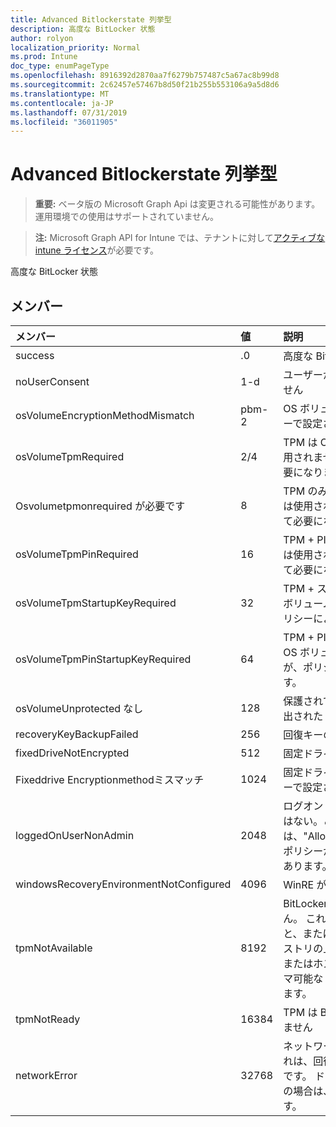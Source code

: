 ```yaml
---
title: Advanced Bitlockerstate 列挙型
description: 高度な BitLocker 状態
author: rolyon
localization_priority: Normal
ms.prod: Intune
doc_type: enumPageType
ms.openlocfilehash: 8916392d2870aa7f6279b757487c5a67ac8b99d8
ms.sourcegitcommit: 2c62457e57467b8d50f21b255b553106a9a5d8d6
ms.translationtype: MT
ms.contentlocale: ja-JP
ms.lasthandoff: 07/31/2019
ms.locfileid: "36011905"
---
```

# <a name="advancedbitlockerstate-enum-type"></a>Advanced Bitlockerstate 列挙型

> **重要:** ベータ版の Microsoft Graph Api は変更される可能性があります。運用環境での使用はサポートされていません。

> **注:** Microsoft Graph API for Intune では、テナントに対して[アクティブな intune ライセンス](https://go.microsoft.com/fwlink/?linkid=839381)が必要です。

高度な BitLocker 状態

## <a name="members"></a>メンバー
|メンバー|値|説明|
|:---|:---|:---|
|success|.0|高度な BitLocker 状態の成功|
|noUserConsent|1-d|ユーザーが暗号化の同意を与えていません|
|osVolumeEncryptionMethodMismatch|pbm-2|OS ボリュームの暗号化方法がポリシーで設定されたものと異なります|
|osVolumeTpmRequired|2/4|TPM は OS ボリュームの保護には使用されませんが、ポリシーによって必要になります。|
|Osvolumetpmonrequired が必要です|8 |TPM のみの保護は OS ボリュームには使用されませんが、ポリシーによって必要になります。|
|osVolumeTpmPinRequired|16|TPM + PIN 保護は OS ボリュームには使用されませんが、ポリシーによって必要になります。|
|osVolumeTpmStartupKeyRequired|32|TPM + スタートアップキー保護は OS ボリュームには使用されませんが、ポリシーによって必要になります。|
|osVolumeTpmPinStartupKeyRequired|64|TPM + PIN + スタートアップキーは OS ボリュームでは使用されませんが、ポリシーによって必要になります。|
|osVolumeUnprotected なし|128|保護されていない OS ボリュームが検出された|
|recoveryKeyBackupFailed|256|回復キーのバックアップが失敗した|
|fixedDriveNotEncrypted|512|固定ドライブが暗号化されていない|
|Fixeddrive Encryptionmethodミスマッチ|1024|固定ドライブの暗号化方法が、ポリシーで設定されたものと異なります。|
|loggedOnUserNonAdmin|2048|ログオンしているユーザーが管理者ではない。これには、"AllowStandardUserEncryption" ポリシーが1に設定されている必要があります。|
|windowsRecoveryEnvironmentNotConfigured|4096|WinRE が構成されていません|
|tpmNotAvailable|8192|BitLocker では TPM を使用できません。 これは、TPM が存在しないこと、または TPM が使用できないレジストリの上書きが設定されているか、またはホスト OS がポータブル/ローマ可能なドライブにあることを意味します。|
|tpmNotReady|16384|TPM は BitLocker の準備ができていません|
|networkError|32768|ネットワークを使用できません。 これは、回復キーのバックアップに必要です。 ドライブ暗号化対応デバイスの場合は、このレポートが表示されます。|





